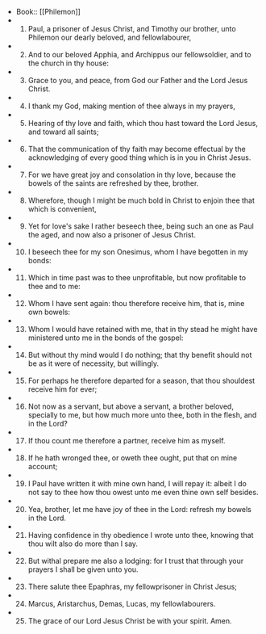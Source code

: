 - Book:: [[Philemon]]
- 1. Paul, a prisoner of Jesus Christ, and Timothy our brother, unto Philemon our dearly beloved, and fellowlabourer,
- 2. And to our beloved Apphia, and Archippus our fellowsoldier, and to the church in thy house:
- 3. Grace to you, and peace, from God our Father and the Lord Jesus Christ.
- 4. I thank my God, making mention of thee always in my prayers,
- 5. Hearing of thy love and faith, which thou hast toward the Lord Jesus, and toward all saints;
- 6. That the communication of thy faith may become effectual by the acknowledging of every good thing which is in you in Christ Jesus.
- 7. For we have great joy and consolation in thy love, because the bowels of the saints are refreshed by thee, brother.
- 8. Wherefore, though I might be much bold in Christ to enjoin thee that which is convenient,
- 9. Yet for love's sake I rather beseech thee, being such an one as Paul the aged, and now also a prisoner of Jesus Christ.
- 10. I beseech thee for my son Onesimus, whom I have begotten in my bonds:
- 11. Which in time past was to thee unprofitable, but now profitable to thee and to me:
- 12. Whom I have sent again: thou therefore receive him, that is, mine own bowels:
- 13. Whom I would have retained with me, that in thy stead he might have ministered unto me in the bonds of the gospel:
- 14. But without thy mind would I do nothing; that thy benefit should not be as it were of necessity, but willingly.
- 15. For perhaps he therefore departed for a season, that thou shouldest receive him for ever;
- 16. Not now as a servant, but above a servant, a brother beloved, specially to me, but how much more unto thee, both in the flesh, and in the Lord?
- 17. If thou count me therefore a partner, receive him as myself.
- 18. If he hath wronged thee, or oweth thee ought, put that on mine account;
- 19. I Paul have written it with mine own hand, I will repay it: albeit I do not say to thee how thou owest unto me even thine own self besides.
- 20. Yea, brother, let me have joy of thee in the Lord: refresh my bowels in the Lord.
- 21. Having confidence in thy obedience I wrote unto thee, knowing that thou wilt also do more than I say.
- 22. But withal prepare me also a lodging: for I trust that through your prayers I shall be given unto you.
- 23. There salute thee Epaphras, my fellowprisoner in Christ Jesus;
- 24. Marcus, Aristarchus, Demas, Lucas, my fellowlabourers.
- 25. The grace of our Lord Jesus Christ be with your spirit. Amen.
